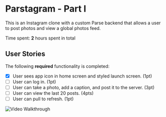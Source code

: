 # Parstagram - Part I

This is an Instagram clone with a custom Parse backend that allows a user to post photos and view a global photos feed.

Time spent: **2** hours spent in total

## User Stories

The following **required** functionality is completed:
- [X] User sees app icon in home screen and styled launch screen. (1pt)
- [ ] User can log in. (1pt)
- [ ] User can take a photo, add a caption, and post it to the server. (3pt)
- [ ] User can view the last 20 posts. (4pts)
- [ ] User can pull to refresh. (1pt)

<img src='https://recordit.co/AgNnplDpYO.gif' title='Video Walkthrough' width='' alt='Video Walkthrough' />
